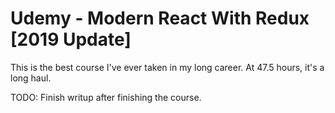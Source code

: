 # Udemy - Modern React With Redux [2019 Update]

This is the best course I've ever taken in my long career. At 47.5 hours, it's a long haul.

TODO: Finish writup after finishing the course.

